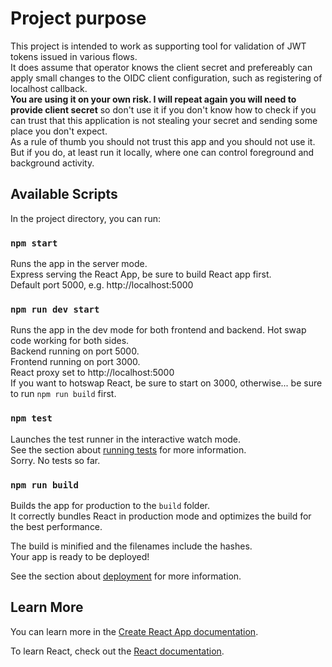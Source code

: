 # Project purpose

This project is intended to work as supporting tool for validation of JWT tokens issued in various flows.\
It does assume that operator knows the client secret and prefereably can apply small changes to the OIDC client configuration, such as registering of localhost callback.\
**You are using it on your own risk. I will repeat again you will need to provide client secret** so don't use it if you don't know how to check if you can trust that this application is not stealing your secret and sending some place you don't expect.\
As a rule of thumb you should not trust this app and you should not use it.\
But if you do, at least run it locally, where one can control foreground and background activity.

## Available Scripts

In the project directory, you can run:

### `npm start`

Runs the app in the server mode.\
Express serving the React App, be sure to build React app first.\
Default port 5000, e.g. http://localhost:5000

### `npm run dev start`

Runs the app in the dev mode for both frontend and backend. Hot swap code working for both sides.\
Backend running on port 5000.\
Frontend running on port 3000.\
React proxy set to http://localhost:5000 \
If you want to hotswap React, be sure to start on 3000, otherwise... be sure to run `npm run build` first.


### `npm test`

Launches the test runner in the interactive watch mode.\
See the section about [running tests](https://facebook.github.io/create-react-app/docs/running-tests) for more information.\
Sorry. No tests so far.

### `npm run build`

Builds the app for production to the `build` folder.\
It correctly bundles React in production mode and optimizes the build for the best performance.

The build is minified and the filenames include the hashes.\
Your app is ready to be deployed!

See the section about [deployment](https://facebook.github.io/create-react-app/docs/deployment) for more information.



## Learn More

You can learn more in the [Create React App documentation](https://facebook.github.io/create-react-app/docs/getting-started).

To learn React, check out the [React documentation](https://reactjs.org/).